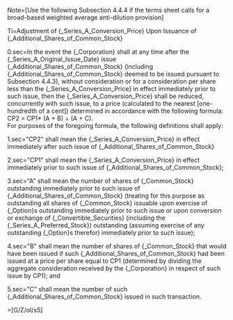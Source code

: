 Note=[Use the following Subsection 4.4.4 if the terms sheet calls for a broad-based weighted average anti-dilution provision]

Ti=Adjustment of {_Series_A_Conversion_Price} Upon Issuance of {_Additional_Shares_of_Common_Stock}

0.sec=In the event the {_Corporation} shall at any time after the {_Series_A_Original_Issue_Date} issue {_Additional_Shares_of_Common_Stock} (including {_Additional_Shares_of_Common_Stock} deemed to be issued pursuant to Subsection 4.4.3), without consideration or for a consideration per share less than the {_Series_A_Conversion_Price} in effect immediately prior to such issue, then the {_Series_A_Conversion_Price} shall be reduced, concurrently with such issue, to a price (calculated to the nearest [one-hundredth of a cent]) determined in accordance with the following formula:<br>CP2 = CP1*  (A + B) ÷ (A + C).<br>For purposes of the foregoing formula, the following definitions shall apply:

1.sec="CP2" shall mean the {_Series_A_Conversion_Price} in effect immediately after such issue of {_Additional_Shares_of_Common_Stock}

2.sec="CP1" shall mean the {_Series_A_Conversion_Price} in effect immediately prior to such issue of {_Additional_Shares_of_Common_Stock}; 

3.sec="A" shall mean the number of shares of {_Common_Stock} outstanding immediately prior to such issue of {_Additional_Shares_of_Common_Stock} (treating for this purpose as outstanding all shares of {_Common_Stock} issuable upon exercise of {_Option}s outstanding immediately prior to such issue or upon conversion or exchange of {_Convertible_Securities} (including the {_Series_A_Preferred_Stock}) outstanding (assuming exercise of any outstanding {_Option}s therefor) immediately prior to such issue); 

4.sec="B" shall mean the number of shares of {_Common_Stock} that would have been issued if such {_Additional_Shares_of_Common_Stock} had been issued at a price per share equal to CP1 (determined by dividing the aggregate consideration received by the {_Corporation} in respect of such issue by CP1); and

5.sec="C" shall mean the number of such {_Additional_Shares_of_Common_Stock} issued in such transaction. 

=[G/Z/ol/s5]
